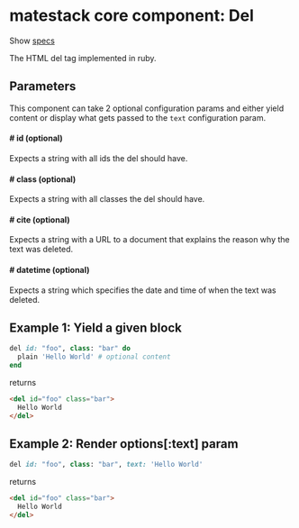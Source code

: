 # matestack core component: Del

Show [specs](/spec/usage/components/del_spec.rb)

The HTML del tag implemented in ruby.

## Parameters

This component can take 2 optional configuration params and either yield content or display what gets passed to the `text` configuration param.

#### # id (optional)
Expects a string with all ids the del should have.

#### # class (optional)
Expects a string with all classes the del should have.

#### # cite (optional)
Expects a string with a URL to a document that explains the reason why the text was deleted.

#### # datetime (optional)
Expects a string which specifies the date and time of when the text was deleted.

## Example 1: Yield a given block

```ruby
del id: "foo", class: "bar" do
  plain 'Hello World' # optional content
end
```

returns

```html
<del id="foo" class="bar">
  Hello World
</del>
```

## Example 2: Render options[:text] param

```ruby
del id: "foo", class: "bar", text: 'Hello World'
```

returns

```html
<del id="foo" class="bar">
  Hello World
</del>
```
